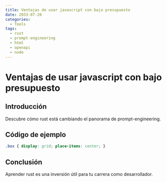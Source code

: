 ```yaml
---
title: Ventajas de usar javascript con bajo presupuesto
date: 2033-07-20
categories:
  - Tools
tags:
  - rust
  - prompt-engineering
  - html
  - openapi
  - node
---
```


# Ventajas de usar javascript con bajo presupuesto

## Introducción

Descubre cómo rust está cambiando el panorama de prompt-engineering.

## Código de ejemplo

```css
.box { display: grid; place-items: center; }
```

## Conclusión

Aprender rust es una inversión útil para tu carrera como desarrollador.